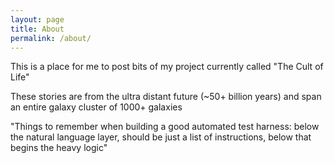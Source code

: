 ```yaml
---
layout: page
title: About
permalink: /about/
---
```


This is a place for me to post bits of my project currently called "The Cult of Life"

These stories are from the ultra distant future (~50+ billion years) and span an entire galaxy cluster of 1000+ galaxies

"Things to remember when building a good automated test harness: below the natural language layer, should be just a list of instructions, below that begins the heavy logic"
